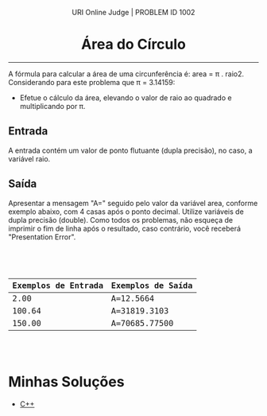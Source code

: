 <p align="center">URI Online Judge | PROBLEM ID 1002</p>
<h1 align="center">Área do Círculo</h1>
<hr>

<p>
  A fórmula para calcular a área de uma circunferência é: area = π . raio2. Considerando para este problema que π = 3.14159:

- Efetue o cálculo da área, elevando o valor de raio ao quadrado e multiplicando por π.
</p>

<h2>Entrada</h2>
<p>A entrada contém um valor de ponto flutuante (dupla precisão), no caso, a variável raio.</p>

<h2>Saída</h2>
<p>
  Apresentar a mensagem "A=" seguido pelo valor da variável area, conforme exemplo abaixo, com 4 casas após o ponto decimal. Utilize variáveis de dupla precisão (double). Como todos os problemas, não esqueça de imprimir o fim de linha após o resultado, caso contrário, você receberá "Presentation Error".
</p><br>

<code>
  <table width="100%">
    <thead>
      <th>Exemplos de Entrada</th>
      <th>Exemplos de Saída</th>
    </thead>
    <tbody>
      <tr>
        <td>2.00</td>
        <td>A=12.5664</td>
      </tr>
      <tr>
        <td>100.64</td>
        <td>A=31819.3103</td>
      </tr>
      <tr>
        <td>150.00</td>
        <td>A=70685.77500</td>
      </tr>
    </tbody>
  </table>
</code>

<br>
<h1>Minhas Soluções</h1>
<ul>
  <li><a href="./Main.cpp">C++</a></li>
</ul>